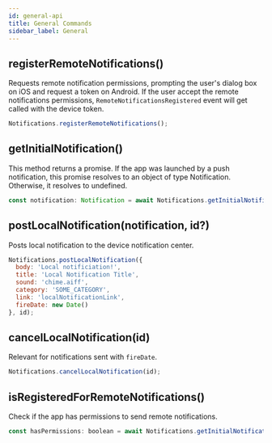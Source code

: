 ```yaml
---
id: general-api
title: General Commands
sidebar_label: General
---
```


## registerRemoteNotifications()
Requests remote notification permissions, prompting the user's dialog box on iOS and request a token on Android.
If the user accept the remote notifications permissions, `RemoteNotificationsRegistered` event will get called with the device token.

```js
Notifications.registerRemoteNotifications();
```

## getInitialNotification()
This method returns a promise. If the app was launched by a push notification, this promise resolves to an object of type Notification. Otherwise, it resolves to undefined.

```js
const notification: Notification = await Notifications.getInitialNotification();
```

## postLocalNotification(notification, id?)
Posts local notification to the device notification center.

```js
Notifications.postLocalNotification({
  body: 'Local notificiation!',
  title: 'Local Notification Title',
  sound: 'chime.aiff',
  category: 'SOME_CATEGORY',
  link: 'localNotificationLink',
  fireDate: new Date()
}, id);
```

## cancelLocalNotification(id)
Relevant for notifications sent with `fireDate`.

```js
Notifications.cancelLocalNotification(id);
```

## isRegisteredForRemoteNotifications()
Check if the app has permissions to send remote notifications.

```js
const hasPermissions: boolean = await Notifications.getInitialNotification();
```
